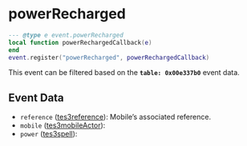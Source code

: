 # powerRecharged



```lua
--- @type e event.powerRecharged
local function powerRechargedCallback(e)
end
event.register("powerRecharged", powerRechargedCallback)
```

This event can be filtered based on the **`table: 0x00e337b0`** event data.

## Event Data

* `reference` ([tes3reference](../../types/tes3reference)): Mobile’s associated reference.
* `mobile` ([tes3mobileActor](../../types/tes3mobileActor)): 
* `power` ([tes3spell](../../types/tes3spell)): 

